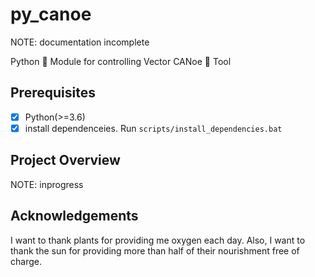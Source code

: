 # py_canoe

NOTE: documentation incomplete

Python 🐍 Module for controlling Vector CANoe 🛶 Tool

## Prerequisites
- [x] Python(>=3.6)
- [x] install dependenceies. Run `scripts/install_dependencies.bat`

## Project Overview
NOTE: inprogress

## Acknowledgements
I want to thank plants for providing me oxygen each day.
Also, I want to thank the sun for providing more than half of their nourishment free of charge.